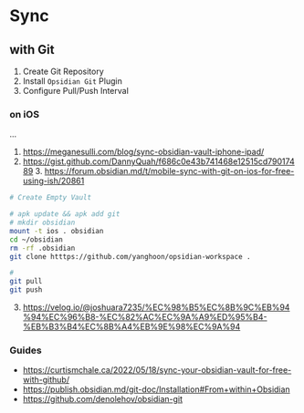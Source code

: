 # Sync
## with Git
1. Create Git Repository
2. Install `Opsidian Git` Plugin
3. Configure Pull/Push Interval
### on iOS
...
1. https://meganesulli.com/blog/sync-obsidian-vault-iphone-ipad/
2. https://gist.github.com/DannyQuah/f686c0e43b741468e12515cd79017489
	3. https://forum.obsidian.md/t/mobile-sync-with-git-on-ios-for-free-using-ish/20861
```bash
# Create Empty Vault

# apk update && apk add git
# mkdir obsidian
mount -t ios . obsidian
cd ~/obsidian
rm -rf .obsidian
git clone htttps://github.com/yanghoon/opsidian-workspace .

# 
git pull
git push
```
3. https://velog.io/@joshuara7235/%EC%98%B5%EC%8B%9C%EB%94%94%EC%96%B8-%EC%82%AC%EC%9A%A9%ED%95%B4-%EB%B3%B4%EC%8B%A4%EB%9E%98%EC%9A%94
### Guides
* https://curtismchale.ca/2022/05/18/sync-your-obsidian-vault-for-free-with-github/
* https://publish.obsidian.md/git-doc/Installation#From+within+Obsidian
* https://github.com/denolehov/obsidian-git